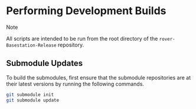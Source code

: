 # Performing Development Builds

> [!NOTE]
> All scripts are intended to be run from the root directory of
> the `rover-Basestation-Release` repository.

## Submodule Updates

To build the submodules, first ensure that the submodule repositories are at their
latest versions by running the following commands.

```bash
git submodule init
git submodule update
```
